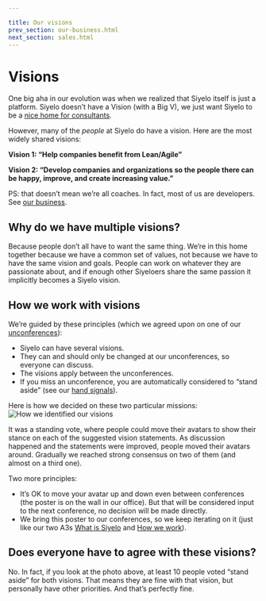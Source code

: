 ```yaml
---

title: Our visions
prev_section: our-business.html
next_section: sales.html
---
```


# Visions

One big aha in our evolution was when we realized that Siyelo itself is
just a platform. Siyelo doesn’t have a Vision (with a Big V), we just
want Siyelo to be a [nice home for consultants](what-is-siyelo.html).

However, many of the *people* at Siyelo do have a vision. Here are the
most widely shared visions:

**Vision 1: “Help companies benefit from Lean/Agile”**

**Vision 2: “Develop companies and organizations so the people there can
be happy, improve, and create increasing value.”**

PS: that doesn’t mean we’re all coaches. In fact, most of us are
developers. See [our business](our-business.html).

## Why do we have multiple visions?

Because people don’t all have to want the same thing. We’re in this home
together because we have a common set of values, not because we have to
have the same vision and goals. People can work on whatever they are
passionate about, and if enough other Siyeloers share the same passion
it implicitly becomes a Siyelo vision.

## How we work with visions

We’re guided by these principles (which we agreed upon on one of our
[unconferences](unconference.html)):

-   Siyelo can have several visions.
-   They can and should only be changed at our unconferences, so
    everyone can discuss.
-   The visions apply between the unconferences.
-   If you miss an unconference, you are automatically considered to
    “stand aside” (see our [hand signals](hand-signals.html)).

Here is how we decided on these two particular missions:
![How we identified our visions](../assets/Visions.jpg "How we identified our visions")

It was a standing vote, where people could move their avatars to show
their stance on each of the suggested vision statements. As discussion
happened and the statements were improved, people moved their avatars
around. Gradually we reached strong consensus on two of them (and almost
on a third one).

Two more principles:

-   It’s OK to move your avatar up and down even between conferences
    (the poster is on the wall in our office). But that will be
    considered input to the next conference, no decision will be
    made directly.
-   We bring this poster to our conferences, so we keep iterating on it
    (just like our two A3s [What is Siyelo](what-is-siyelo.html) and
    [How we work](how-siyelo-works.html)).

## Does everyone have to agree with these visions?

No. In fact, if you look at the photo above, at least 10 people voted
“stand aside” for both visions. That means they are fine with that
vision, but personally have other priorities. And that’s perfectly fine.
